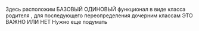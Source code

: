 Здесь расположим БАЗОВЫЙ ОДИНОВЫЙ функционал в виде класса родителя , для последующего переопределения дочерним классам
ЭТО ВАЖНО 
ИЛИ НЕТ 
Нужно еще подумать